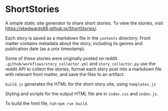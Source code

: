 # ShortStories

A simple static site generator to share short stories. To view the stories, visit https://skedwards88.github.io/ShortStories/.

Each story is saved as a markdown file in the `contents` directory. Front matter contains metadata about the story, including its genres and publication date (as a unix timestamp).

Some of these stories were originally posted on reddit. `.github/workflows/story_collector.yml` and `story_collector.py` use the reddit API to collect the stories, format each story post into a markdown file with relevant front matter, and save the files to an artifact.


`build.js` generates the HTML for the short story site, using `templates.js`

Styling and scripts for the output HTML file are in `index.css` and `index.js`. 

To build the html file, run `npm run build`.